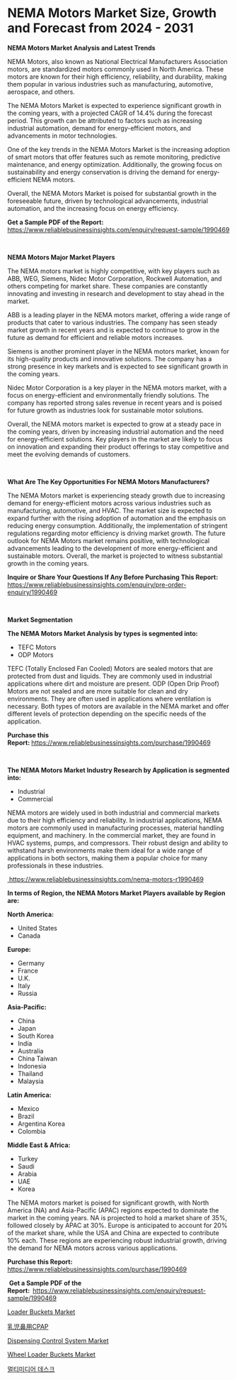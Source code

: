 <p><h1>NEMA Motors Market Size, Growth and Forecast from 2024 - 2031</h1></p><p><strong>NEMA Motors Market Analysis and Latest Trends</strong></p>
<p><p>NEMA Motors, also known as National Electrical Manufacturers Association motors, are standardized motors commonly used in North America. These motors are known for their high efficiency, reliability, and durability, making them popular in various industries such as manufacturing, automotive, aerospace, and others.</p><p>The NEMA Motors Market is expected to experience significant growth in the coming years, with a projected CAGR of 14.4% during the forecast period. This growth can be attributed to factors such as increasing industrial automation, demand for energy-efficient motors, and advancements in motor technologies.</p><p>One of the key trends in the NEMA Motors Market is the increasing adoption of smart motors that offer features such as remote monitoring, predictive maintenance, and energy optimization. Additionally, the growing focus on sustainability and energy conservation is driving the demand for energy-efficient NEMA motors.</p><p>Overall, the NEMA Motors Market is poised for substantial growth in the foreseeable future, driven by technological advancements, industrial automation, and the increasing focus on energy efficiency.</p></p>
<p><strong>Get a Sample PDF of the Report:&nbsp;</strong> <a href="https://www.reliablebusinessinsights.com/enquiry/request-sample/1990469">https://www.reliablebusinessinsights.com/enquiry/request-sample/1990469</a></p>
<p>&nbsp;</p>
<p><strong>NEMA Motors Major Market Players</strong></p>
<p><p>The NEMA motors market is highly competitive, with key players such as ABB, WEG, Siemens, Nidec Motor Corporation, Rockwell Automation, and others competing for market share. These companies are constantly innovating and investing in research and development to stay ahead in the market.</p><p>ABB is a leading player in the NEMA motors market, offering a wide range of products that cater to various industries. The company has seen steady market growth in recent years and is expected to continue to grow in the future as demand for efficient and reliable motors increases.</p><p>Siemens is another prominent player in the NEMA motors market, known for its high-quality products and innovative solutions. The company has a strong presence in key markets and is expected to see significant growth in the coming years.</p><p>Nidec Motor Corporation is a key player in the NEMA motors market, with a focus on energy-efficient and environmentally friendly solutions. The company has reported strong sales revenue in recent years and is poised for future growth as industries look for sustainable motor solutions.</p><p>Overall, the NEMA motors market is expected to grow at a steady pace in the coming years, driven by increasing industrial automation and the need for energy-efficient solutions. Key players in the market are likely to focus on innovation and expanding their product offerings to stay competitive and meet the evolving demands of customers.</p></p>
<p>&nbsp;</p>
<p><strong>What Are The Key Opportunities For NEMA Motors Manufacturers?</strong></p>
<p><p>The NEMA Motors market is experiencing steady growth due to increasing demand for energy-efficient motors across various industries such as manufacturing, automotive, and HVAC. The market size is expected to expand further with the rising adoption of automation and the emphasis on reducing energy consumption. Additionally, the implementation of stringent regulations regarding motor efficiency is driving market growth. The future outlook for NEMA Motors market remains positive, with technological advancements leading to the development of more energy-efficient and sustainable motors. Overall, the market is projected to witness substantial growth in the coming years.</p></p>
<p><strong>Inquire or Share Your Questions If Any Before Purchasing This Report:</strong> <a href="https://www.reliablebusinessinsights.com/enquiry/pre-order-enquiry/1990469">https://www.reliablebusinessinsights.com/enquiry/pre-order-enquiry/1990469</a></p>
<p>&nbsp;</p>
<p><strong>Market Segmentation</strong></p>
<p><strong>The NEMA Motors Market Analysis by types is segmented into:</strong></p>
<p><ul><li>TEFC Motors</li><li>ODP Motors</li></ul></p>
<p><p>TEFC (Totally Enclosed Fan Cooled) Motors are sealed motors that are protected from dust and liquids. They are commonly used in industrial applications where dirt and moisture are present. ODP (Open Drip Proof) Motors are not sealed and are more suitable for clean and dry environments. They are often used in applications where ventilation is necessary. Both types of motors are available in the NEMA market and offer different levels of protection depending on the specific needs of the application.</p></p>
<p><strong>Purchase this Report:&nbsp;</strong><a href="https://www.reliablebusinessinsights.com/purchase/1990469">https://www.reliablebusinessinsights.com/purchase/1990469</a></p>
<p>&nbsp;</p>
<p><strong>The NEMA Motors Market Industry Research by Application is segmented into:</strong></p>
<p><ul><li>Industrial</li><li>Commercial</li></ul></p>
<p><p>NEMA motors are widely used in both industrial and commercial markets due to their high efficiency and reliability. In industrial applications, NEMA motors are commonly used in manufacturing processes, material handling equipment, and machinery. In the commercial market, they are found in HVAC systems, pumps, and compressors. Their robust design and ability to withstand harsh environments make them ideal for a wide range of applications in both sectors, making them a popular choice for many professionals in these industries.</p></p>
<p><a href="https://www.reliablebusinessinsights.com/nema-motors-r1990469">&nbsp;https://www.reliablebusinessinsights.com/nema-motors-r1990469</a></p>
<p><strong>In terms of Region, the NEMA Motors Market Players available by Region are:</strong></p>
<p>
    <p> <strong> North America: </strong>
        <ul>
            <li>United States</li>
            <li>Canada</li>
        </ul>
        </p> 
    <p> <strong> Europe: </strong>
        <ul>
            <li>Germany</li>
            <li>France</li>
            <li>U.K.</li>
            <li>Italy</li>
            <li>Russia</li>
        </ul>
        </p> 
    <p> <strong> Asia-Pacific: </strong>
        <ul>
            <li>China</li>
            <li>Japan</li>
            <li>South Korea</li>
            <li>India</li>
            <li>Australia</li>
            <li>China Taiwan</li>
            <li>Indonesia</li>
            <li>Thailand</li>
            <li>Malaysia</li>
        </ul>
        </p> 
    <p> <strong> Latin America: </strong>
        <ul>
            <li>Mexico</li>
            <li>Brazil</li>
            <li>Argentina Korea</li>
            <li>Colombia</li>
        </ul>
        </p> 
    <p> <strong> Middle East & Africa: </strong>
        <ul>
            <li>Turkey</li>
            <li>Saudi</li>
            <li>Arabia</li>
            <li>UAE</li>
            <li>Korea</li>
        </ul>
    </p>
    </p>
<p><p>The NEMA motors market is poised for significant growth, with North America (NA) and Asia-Pacific (APAC) regions expected to dominate the market in the coming years. NA is projected to hold a market share of 35%, followed closely by APAC at 30%. Europe is anticipated to account for 20% of the market share, while the USA and China are expected to contribute 10% each. These regions are experiencing robust industrial growth, driving the demand for NEMA motors across various applications.</p></p>
<p><strong>Purchase this Report: </strong><a href="https://www.reliablebusinessinsights.com/purchase/1990469">https://www.reliablebusinessinsights.com/purchase/1990469</a></p>
<p>&nbsp;<strong>Get a Sample PDF of the Report:&nbsp;&nbsp;</strong><a href="https://www.reliablebusinessinsights.com/enquiry/request-sample/1990469">https://www.reliablebusinessinsights.com/enquiry/request-sample/1990469</a></p>
<p><strong></strong></p>
<p><p><a href="https://github.com/abdelrhmankishk22/Market-Research-Report-List-5/blob/main/loader-buckets-market.md">Loader Buckets Market</a></p><p><a href="https://medium.com/@lilliegrant1999/%E4%B9%B3%E5%B9%BC%E5%85%90%E7%94%A8%E9%BC%BB%E8%85%94cpap%E5%B8%82%E5%A0%B4%E5%88%86%E6%9E%90%E3%83%AC%E3%83%9D%E3%83%BC%E3%83%88-2024%E5%B9%B4%E3%81%8B%E3%82%892031%E5%B9%B4%E3%81%BE%E3%81%A7%E3%81%AE%E5%9C%B0%E5%9F%9F%E5%88%A5-%E3%82%BF%E3%82%A4%E3%83%97-hfnc-%E3%83%A1%E3%82%AB%E3%83%8B%E3%82%AB%E3%83%AB-%E3%81%8A%E3%82%88%E3%81%B3%E3%82%A2%E3%83%97%E3%83%AA%E3%82%B1%E3%83%BC%E3%82%B7%E3%83%A7%E3%83%B3-%E7%97%85%E9%99%A2-%E3%82%AF%E3%83%AA%E3%83%8B%E3%83%83%E3%82%AF-%E3%81%AB%E9%96%A2%E3%81%99%E3%82%8B%E3%82%B0%E3%83%AD%E3%83%BC%E3%83%90%E3%83%AB%E3%82%A4%E3%83%B3%E3%82%B5%E3%82%A4%E3%83%88-ea13935eb206">乳児鼻用CPAP</a></p><p><a href="https://www.linkedin.com/pulse/dispensing-control-system-market-research-report-its-history-niz5e">Dispensing Control System Market</a></p><p><a href="https://github.com/joannagoyvaerts/Market-Research-Report-List-3/blob/main/wheel-loader-buckets-market.md">Wheel Loader Buckets Market</a></p><p><a href="https://github.com/crfsywufhm81415/Market-Research-Report-List-2/blob/main/5534018170021.md">멀티미디어 데스크</a></p></p>
